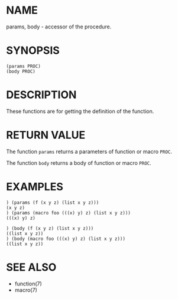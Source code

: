 # NAME
params, body - accessor of the procedure.

# SYNOPSIS

    (params PROC)
    (body PROC)

# DESCRIPTION
These functions are for getting the definition of the function.

# RETURN VALUE
The function `params` returns a parameters of function or macro `PROC`.

The function `body` returns a body of function or macro `PROC`.

# EXAMPLES

    ) (params (f (x y z) (list x y z)))
    (x y z)
    ) (params (macro foo (((x) y) z) (list x y z)))
    (((x) y) z)

    ) (body (f (x y z) (list x y z)))
    ((list x y z))
    ) (body (macro foo (((x) y) z) (list x y z)))
    ((list x y z))

# SEE ALSO
- function(7)
- macro(7)
